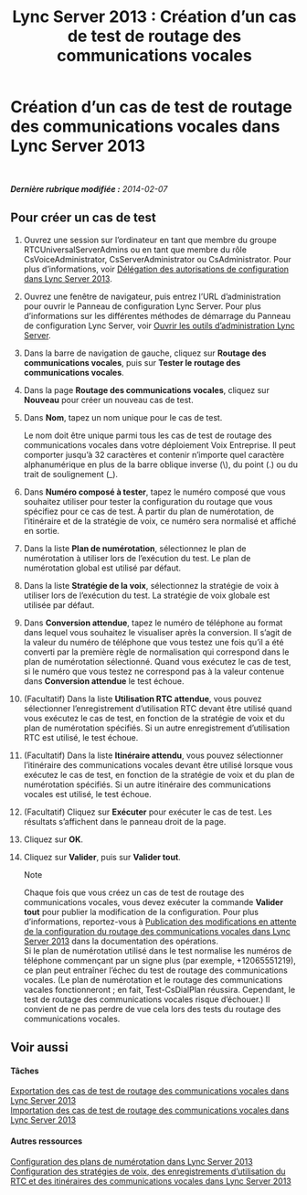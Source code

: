 ﻿---
title: 'Lync Server 2013 : Création d’un cas de test de routage des communications vocales'
TOCTitle: Création d’un cas de test de routage des communications vocales
ms:assetid: 43a07a5b-2f20-462a-81e5-d628c18391e0
ms:mtpsurl: https://technet.microsoft.com/fr-fr/library/Gg425935(v=OCS.15)
ms:contentKeyID: 49297043
ms.date: 05/20/2016
mtps_version: v=OCS.15
ms.translationtype: HT
---

# Création d’un cas de test de routage des communications vocales dans Lync Server 2013

 

_**Dernière rubrique modifiée :** 2014-02-07_

## Pour créer un cas de test

1.  Ouvrez une session sur l’ordinateur en tant que membre du groupe RTCUniversalServerAdmins ou en tant que membre du rôle CsVoiceAdministrator, CsServerAdministrator ou CsAdministrator. Pour plus d’informations, voir [Délégation des autorisations de configuration dans Lync Server 2013](lync-server-2013-delegate-setup-permissions.md).

2.  Ouvrez une fenêtre de navigateur, puis entrez l’URL d’administration pour ouvrir le Panneau de configuration Lync Server. Pour plus d’informations sur les différentes méthodes de démarrage du Panneau de configuration Lync Server, voir [Ouvrir les outils d’administration Lync Server](lync-server-2013-open-lync-server-administrative-tools.md).

3.  Dans la barre de navigation de gauche, cliquez sur **Routage des communications vocales**, puis sur **Tester le routage des communications vocales**.

4.  Dans la page **Routage des communications vocales**, cliquez sur **Nouveau** pour créer un nouveau cas de test.

5.  Dans **Nom**, tapez un nom unique pour le cas de test.
    
    Le nom doit être unique parmi tous les cas de test de routage des communications vocales dans votre déploiement Voix Entreprise. Il peut comporter jusqu’à 32 caractères et contenir n’importe quel caractère alphanumérique en plus de la barre oblique inverse (\\), du point (.) ou du trait de soulignement (\_).

6.  Dans **Numéro composé à tester**, tapez le numéro composé que vous souhaitez utiliser pour tester la configuration du routage que vous spécifiez pour ce cas de test. À partir du plan de numérotation, de l’itinéraire et de la stratégie de voix, ce numéro sera normalisé et affiché en sortie.

7.  Dans la liste **Plan de numérotation**, sélectionnez le plan de numérotation à utiliser lors de l’exécution du test. Le plan de numérotation global est utilisé par défaut.

8.  Dans la liste **Stratégie de la voix**, sélectionnez la stratégie de voix à utiliser lors de l’exécution du test. La stratégie de voix globale est utilisée par défaut.

9.  Dans **Conversion attendue**, tapez le numéro de téléphone au format dans lequel vous souhaitez le visualiser après la conversion. Il s’agit de la valeur du numéro de téléphone que vous testez une fois qu’il a été converti par la première règle de normalisation qui correspond dans le plan de numérotation sélectionné. Quand vous exécutez le cas de test, si le numéro que vous testez ne correspond pas à la valeur contenue dans **Conversion attendue** le test échoue.

10. (Facultatif) Dans la liste **Utilisation RTC attendue**, vous pouvez sélectionner l’enregistrement d’utilisation RTC devant être utilisé quand vous exécutez le cas de test, en fonction de la stratégie de voix et du plan de numérotation spécifiés. Si un autre enregistrement d’utilisation RTC est utilisé, le test échoue.

11. (Facultatif) Dans la liste **Itinéraire attendu**, vous pouvez sélectionner l’itinéraire des communications vocales devant être utilisé lorsque vous exécutez le cas de test, en fonction de la stratégie de voix et du plan de numérotation spécifiés. Si un autre itinéraire des communications vocales est utilisé, le test échoue.

12. (Facultatif) Cliquez sur **Exécuter** pour exécuter le cas de test. Les résultats s’affichent dans le panneau droit de la page.

13. Cliquez sur **OK**.

14. Cliquez sur **Valider**, puis sur **Valider tout**.
    
    > [!NOTE]  
    > Chaque fois que vous créez un cas de test de routage des communications vocales, vous devez exécuter la commande <strong>Valider tout</strong> pour publier la modification de la configuration. Pour plus d’informations, reportez-vous à <a href="lync-server-2013-publish-pending-changes-to-the-voice-routing-configuration.md">Publication des modifications en attente de la configuration du routage des communications vocales dans Lync Server 2013</a> dans la documentation des opérations.    
    Si le plan de numérotation utilisé dans le test normalise les numéros de téléphone commençant par un signe plus (par exemple, +12065551219), ce plan peut entraîner l’échec du test de routage des communications vocales. (Le plan de numérotation et le routage des communications vacales fonctionneront ; en fait, Test-CsDialPlan réussira. Cependant, le test de routage des communications vocales risque d’échouer.) Il convient de ne pas perdre de vue cela lors des tests du routage des communications vocales.

## Voir aussi

#### Tâches

[Exportation des cas de test de routage des communications vocales dans Lync Server 2013](lync-server-2013-export-voice-routing-test-cases.md)  
[Importation des cas de test de routage des communications vocales dans Lync Server 2013](lync-server-2013-import-voice-routing-test-cases.md)  

#### Autres ressources

[Configuration des plans de numérotation dans Lync Server 2013](lync-server-2013-configuring-dial-plans.md)  
[Configuration des stratégies de voix, des enregistrements d’utilisation du RTC et des itinéraires des communications vocales dans Lync Server 2013](lync-server-2013-configuring-voice-policies-pstn-usage-records-and-voice-routes.md)

